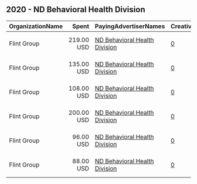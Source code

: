 ## 2020 - ND Behavioral Health Division 
|OrganizationName|Spent|PayingAdvertiserNames|CreativeUrls|Impressions|Genders|AgeBrackets|CountryCodes|BillingAddresses|CandidateBallotInformation|
|:---|---:|:---|:---|---:|:---|:---|:---|:---|:---|
|Flint Group|219.00 USD|[ND Behavioral Health Division](2020/ND_Behavioral_Health_Division.md)|[0](https://www.snap.com/political-ads/asset/78e7ea8c902938182426f1cb9837bf7dc92f64825f2cdc93ed4a5755fce5af5b?mediaType=mp4)|148,175||16+|united states|"101 N 10th Street Suite 100,Fargo,58102,US"|ND Behavioral Health Division|
|Flint Group|135.00 USD|[ND Behavioral Health Division](2020/ND_Behavioral_Health_Division.md)|[0](https://www.snap.com/political-ads/asset/17dac110b4586278b164214756b8dcd890a16d631e136d6030b03b5e4734bf00?mediaType=mp4)|106,469||16+|united states|"101 N 10th Street Suite 100,Fargo,58102,US"|ND Behavioral Health Division|
|Flint Group|108.00 USD|[ND Behavioral Health Division](2020/ND_Behavioral_Health_Division.md)|[0](https://www.snap.com/political-ads/asset/17dac110b4586278b164214756b8dcd890a16d631e136d6030b03b5e4734bf00?mediaType=mp4)|79,247||16+|united states|"101 N 10th Street Suite 100,Fargo,58102,US"|ND Behavioral Health Division|
|Flint Group|200.00 USD|[ND Behavioral Health Division](2020/ND_Behavioral_Health_Division.md)|[0](https://www.snap.com/political-ads/asset/78e7ea8c902938182426f1cb9837bf7dc92f64825f2cdc93ed4a5755fce5af5b?mediaType=mp4)|152,509||16+|united states|"101 N 10th Street Suite 100,Fargo,58102,US"|ND Behavioral Health Division|
|Flint Group|96.00 USD|[ND Behavioral Health Division](2020/ND_Behavioral_Health_Division.md)|[0](https://www.snap.com/political-ads/asset/f453115eb51f87f7123374bb224275013c65b8c3d854f1bf5ae2be4dc7c4d3d8?mediaType=mp4)|70,759||16+|united states|"101 N 10th Street Suite 100,Fargo,58102,US"|ND Behavioral Health Division|
|Flint Group|88.00 USD|[ND Behavioral Health Division](2020/ND_Behavioral_Health_Division.md)|[0](https://www.snap.com/political-ads/asset/f453115eb51f87f7123374bb224275013c65b8c3d854f1bf5ae2be4dc7c4d3d8?mediaType=mp4)|69,101||16+|united states|"101 N 10th Street Suite 100,Fargo,58102,US"|ND Behavioral Health Division|
